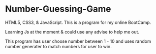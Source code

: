 # Number-Guessing-Game
HTML5, CSS3, &amp; JavaScript. This is a program for my online BootCamp.

Learning Js at the moment & could use any advise to help me out.

This program has user choose number between 1 - 10 and uses random number
generater to match numbers for user to win.

